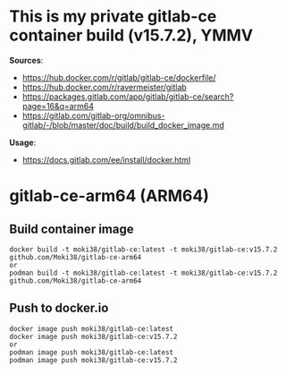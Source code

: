  
# This is my private gitlab-ce container build (v15.7.2), YMMV
 
**Sources**: 
- https://hub.docker.com/r/gitlab/gitlab-ce/dockerfile/
- https://hub.docker.com/r/ravermeister/gitlab
- https://packages.gitlab.com/app/gitlab/gitlab-ce/search?page=16&q=arm64
- https://gitlab.com/gitlab-org/omnibus-gitlab/-/blob/master/doc/build/build_docker_image.md

**Usage**: 
- https://docs.gitlab.com/ee/install/docker.html

# gitlab-ce-arm64 (ARM64)

## Build container image
```
docker build -t moki38/gitlab-ce:latest -t moki38/gitlab-ce:v15.7.2 github.com/Moki38/gitlab-ce-arm64
or
podman build -t moki38/gitlab-ce:latest -t moki38/gitlab-ce:v15.7.2 github.com/Moki38/gitlab-ce-arm64
````

## Push to docker.io
```
docker image push moki38/gitlab-ce:latest
docker image push moki38/gitlab-ce:v15.7.2
or
podman image push moki38/gitlab-ce:latest
podman image push moki38/gitlab-ce:v15.7.2
```
